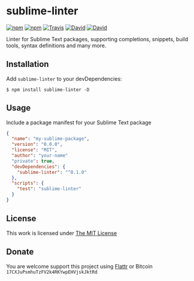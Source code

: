 # sublime-linter

[![npm](https://img.shields.io/npm/l/sublime-linter.svg?style=flat-square)](https://www.npmjs.org/package/sublime-linter)
[![npm](https://img.shields.io/npm/v/sublime-linter.svg?style=flat-square)](https://www.npmjs.org/package/sublime-linter)
[![Travis](https://img.shields.io/travis/idleberg/node-sublime-linter.svg?style=flat-square)](https://travis-ci.org/idleberg/node-sublime-linter)
[![David](https://img.shields.io/david/idleberg/node-sublime-linter.svg?style=flat-square)](https://david-dm.org/idleberg/node-sublime-linter)
[![David](https://img.shields.io/david/dev/idleberg/node-sublime-linter.svg?style=flat-square)](https://david-dm.org/idleberg/node-sublime-linter?type=dev)

Linter for Sublime Text packages, supporting completions, snippets, build tools, syntax definitions and many more.

## Installation

Add `sublime-linter` to your devDependencies:

`$ npm install sublime-linter -D`

## Usage

Include a package manifest for your Sublime Text package

```json
{
  "name": "my-sublime-package",
  "version": "0.0.0",
  "license": "MIT",
  "author": "your-name"
  "private": true,
  "devDependencies": {
    "sublime-linter": "^0.1.0"
  },
  "scripts": {
    "test": "sublime-linter"
  }
}
```

## License

This work is licensed under [The MIT License](https://opensource.org/licenses/MIT)

## Donate

You are welcome support this project using [Flattr](https://flattr.com/submit/auto?user_id=idleberg&url=https://github.com/idleberg/node-sublime-linter) or Bitcoin `17CXJuPsmhuTzFV2k4RKYwpEHVjskJktRd`
